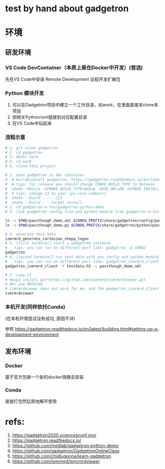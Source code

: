 # test by hand about gadgetron

# 环境
## 研发环境
### VS Code DevContainer（本质上是在Docker中开发）(首选)

先在VS Code中安装 Remote Development 远程开发扩展包

### Python 模块开发

1. 可以在Gadgetron项目中建立一个工作目录，如work，在里面直接本clone本项目
2. 把相关Python/xml链接到对应配置目录
3. 在VS Code中玩起来

### 流程示意

```bash
# 1. git clone gadgetron 
# 2. cd gadgetron
# 3. mkdir work
# 4. cd work
# 5. clone this project

# 1. open gadgetron in dev container
#  # build&install gadgetron, https://gadgetron.readthedocs.io/en/latest/building.html#building-in-conda-environment
#  # tips: for release you should change CMAKE_BUILD_TYPE to Release
#  cmake -GNinja -DCMAKE_BUILD_TYPE=Debug -DUSE_MKL=ON -DCMAKE_INSTALL_PREFIX=${CONDA_PREFIX} ../
#  # tips, change 13 to your cpu core number+1
#  cmake --build . -- -j13
#  cmake --build . --target install
# 2. cd gadgetron-4-fun/gadgetron-python-demo
# 3. link gadgetron config file and python module from gadgetron-4-fun

ln -s $PWD/passthough_demo.xml $CONDA_PREFIX/share/gadgetron/config/passthough_demo.xml
ln -s $PWD/passthough_demo.py $CONDA_PREFIX/share/gadgetron/python/passthough_demo.py 

# 4. generate test data
ismrmrd_generate_cartesian_shepp_logan
# 5. [first terminal] start a gadgetron instance
#   tips: you can run on different port like: gadgetron -p 10002
gadgetron 
# 6. [second terminal] run test data with you config and python module 
#   tips: you can run on different port like: gadgetron_ismrmrd_client -f testdata.h5  -p 10002 -c passthough_demo.xml
gadgetron_ismrmrd_client -f testdata.h5 -c passthough_demo.xml

# 7. view it
# #pip3 install git+https://github.com/ismrmrd/ismrmrdviewer.git
# #or use HDFView
# ismrmrdviewer does not work for me, and the gadgetron_ismrmrd_client seems ignore line data back to it
ismrmrdviewer

```

### 本机开发(同样依托Conda)

(在本机环境尝试没有成功, 原因不详)

参照 https://gadgetron.readthedocs.io/en/latest/building.html#setting-up-a-development-environment

## 发布环境
### Docker
基于官方包做一个新的docker镜像去安装
### Conda
直接打包然后原地解开使用

# refs:
1. https://gadgetron2020.sciencesconf.org/
2. https://gadgetron.readthedocs.io/
3. https://github.com/medlab/gadgetron-python-demo
4. https://github.com/gadgetron/GadgetronOnlineClass
5. https://github.com/chidiugonna/learn-gadgetron
6. https://github.com/ismrmrd/ismrmrdviewer
